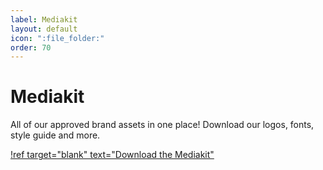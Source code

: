 ```yaml
---
label: Mediakit
layout: default
icon: ":file_folder:"
order: 70
---
```

# Mediakit
All of our approved brand assets in one place! Download our logos, fonts, style guide and more. 

[!ref target="blank" text="Download the Mediakit"](https://drive.google.com/drive/folders/1NtlSxH5k_kXM-hxSa8wWhDVqlLOyphvE?usp=sharing)